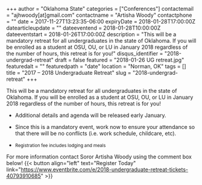 +++
author = "Oklahoma State"
categories = ["Conferences"]
contactemail = "ajhwoody[at]gmail.com"
contactname = "Artisha Woody"
contactphone = ""
date = 2017-11-27T13:23:35-06:00
expiryDate = 2018-01-28T17:00:00Z
datearticleupdate = ""
dateeventend = 2018-01-28T10:00:00Z
dateeventstart = 2018-01-26T17:00:00Z
description = "This will be a mandatory retreat for all undergraduates in the state of Oklahoma. If you will be enrolled as a student at OSU, OU, or LU in January 2018 regardless of the number of hours, this retreat is for you!"
disqus_identifier = "2018-undergrad-retreat"
draft = false
featured = "2018-01-26 UG retreat.jpg"
featuredalt = ""
featuredpath = "date"
location = "Norman, OK"
tags = []
title = "2017 – 2018 Undergraduate Retreat"
slug = "2018-undergrad-retreat"
+++

This will be a mandatory retreat for all undergraduates in the state of Oklahoma. If you will be enrolled as a student at OSU, OU, or LU in January 2018 regardless of the number of hours, this retreat is for you! 

* Additional details and agenda will be released early January.
* Since this is a mandatory event, work now to ensure your attendance so that there will be no conflicts (i.e. work schedule, childcare, etc).

* <small>Registration fee includes lodging and meals</small>

For more information contact Soror Artisha Woody using the comment box below!
{{< button align="left" text="Register Today" link="https://www.eventbrite.com/e/2018-undergraduate-retreat-tickets-40793910685" >}}
